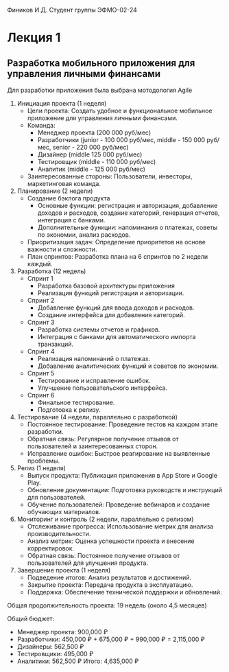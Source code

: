 Фиников И.Д. Студент группы ЭФМО-02-24
# Лекция 1
## Разработка мобильного приложения для управления личными финансами
Для разработки приложения была выбрана мотодология Agile
1. Инициация проекта (1 неделя)
   - Цели проекта: Создать удобное и функциональное мобильное приложение для управления личными финансами.
   - Команда:
     - Менеджер проекта (200 000 руб/мес)
     - Разработчики (junior - 100  000 руб/мес, middle - 150 000 руб/мес, senior - 220 000 руб/мес)
     - Дизайнер (middle 125 000 руб/мес)
     - Тестировщик (middle - 110 000 руб/мес)
     - Аналитик (middle - 125 000 руб/мес)
   - Заинтересованные стороны: Пользователи, инвесторы, маркетинговая команда.
2. Планирование (2 недели)
   - Создание бэклога продукта
     - Основные функции: регистрация и авторизация, добавление доходов и расходов, создание категорий, генерация отчетов, интеграция с банками.
     - Дополнительные функции: напоминания о платежах, советы по экономии, анализ расходов.
   - Приоритизация задач: Определение приоритетов на основе важности и сложности.
   - План спринтов: Разработка плана на 6 спринтов по 2 недели каждый.
3. Разработка (12 недель)
   - Спринт 1
      - Разработка базовой архитектуры приложения
      - Реализация функций регистрации и авторизации.
   - Спринт 2
      - Добавление функций для ввода доходов и расходов.
      - Создание интерфейса для добавления категорий.
   - Спринт 3
      - Разработка системы отчетов и графиков.
      - Интеграция с банками для автоматического импорта транзакций.
   - Спринт 4
      - Реализация напоминаний о платежах.
      - Добавление аналитических функций и советов по экономии.
   - Спринт 5
      - Тестирование и исправление ошибок.
      - Улучшение пользовательского интерфейса.
   - Спринт 6
      - Финальное тестирование.
      - Подготовка к релизу.
4. Тестирование (4 недели, параллельно с разработкой)
   - Постоянное тестирование: Проведение тестов на каждом этапе разработки.
   - Обратная связь: Регулярное получение отзывов от пользователей и заинтересованных сторон.
   - Исправление ошибок: Быстрое реагирование на выявленные проблемы.
5. Релиз (1 неделя)
   - Выпуск продукта: Публикация приложения в App Store и Google Play.
   - Обновление документации: Подготовка руководств и инструкций для пользователей.
   - Обучение пользователей: Проведение вебинаров и создание обучающих материалов.
6. Мониторинг и контроль (2 недели, параллельно с релизом)
   - Отслеживание прогресса: Использование метрик для анализа производительности.
   - Анализ метрик: Оценка успешности проекта и внесение корректировок.
   - Обратная связь: Постоянное получение отзывов от пользователей для улучшения продукта.
7. Завершение проекта (1 неделя)
   - Подведение итогов: Анализ результатов и достижений.
   - Закрытие проекта: Передача продукта в эксплуатацию.
   - Поддержка: Обеспечение технической поддержки и обновлений.

Общая продолжительность проекта: 19 недель (около 4,5 месяцев)  
  
Общий бюджет:
- Менеджер проекта: 900,000 ₽
- Разработчики: 450,000 ₽ + 675,000 ₽ + 990,000 ₽ = 2,115,000 ₽
- Дизайнеры: 562,500 ₽
- Тестировщики: 495,000 ₽
- Аналитики: 562,500 ₽
Итого: 4,635,000 ₽

  
